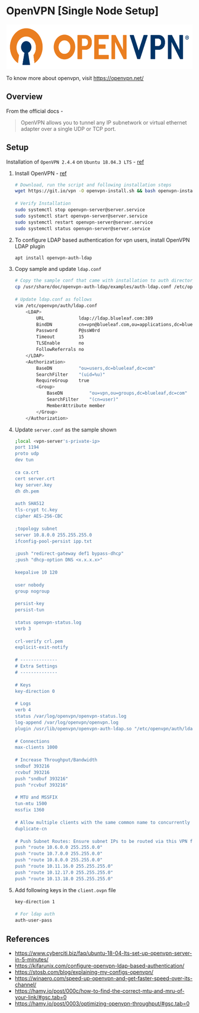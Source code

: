 # OpenVPN [Single Node Setup]
<img src="https://github.com/abhishektripathi24/platform-setup/blob/master/vpn/images/openvpn-logo.png" width="550" height="120"/>

To know more about openvpn, visit https://openvpn.net/

## Overview
From the official docs -

> OpenVPN allows you to tunnel any IP subnetwork or virtual ethernet adapter over a single UDP or TCP port.

## Setup
Installation of `OpenVPN 2.4.4` on `Ubuntu 18.04.3 LTS` - [ref](https://github.com/Nyr/openvpn-install)

1. Install OpenVPN - [ref](https://github.com/Nyr/openvpn-install)
    ```bash
    # Download, run the script and following installation steps 
    wget https://git.io/vpn -O openvpn-install.sh && bash openvpn-install.sh
    
    # Verify Installation
    sudo systemctl stop openvpn-server@server.service
    sudo systemctl start openvpn-server@server.service
    sudo systemctl restart openvpn-server@server.service
    sudo systemctl status openvpn-server@server.service
    ```

2. To configure LDAP based authentication for vpn users, install OpenVPN LDAP plugin
    ```bash
    apt install openvpn-auth-ldap
    ```
   
3. Copy sample and update `ldap.conf`  
    ```bash
    # Copy the sample conf that came with installation to auth directory
    cp /usr/share/doc/openvpn-auth-ldap/examples/auth-ldap.conf /etc/openvpn/auth/ldap.conf

    # Update ldap.conf as follows
    vim /etc/openvpn/auth/ldap.conf
        <LDAP>
            URL		        ldap://ldap.blueleaf.com:389
            BindDN		    cn=vpn@blueleaf.com,ou=applications,dc=blueleaf,dc=com 
            Password	    P@ssW0rd
            Timeout		    15
            TLSEnable	    no
            FollowReferrals no
        </LDAP>
        <Authorization>
            BaseDN		    "ou=users,dc=blueleaf,dc=com"
            SearchFilter	"(uid=%u)"
            RequireGroup	true
            <Group>
                BaseDN          "ou=vpn,ou=groups,dc=blueleaf,dc=com"
                SearchFilter    "(cn=user)"
                MemberAttribute member
            </Group>
        </Authorization>
    ```

4. Update `server.conf` as the sample shown
    ```bash
   ;local <vpn-server's-private-ip>
   port 1194
   proto udp
   dev tun
   
   ca ca.crt
   cert server.crt
   key server.key
   dh dh.pem
   
   auth SHA512
   tls-crypt tc.key
   cipher AES-256-CBC
   
   ;topology subnet
   server 10.8.0.0 255.255.255.0
   ifconfig-pool-persist ipp.txt
   
   ;push "redirect-gateway def1 bypass-dhcp"
   ;push "dhcp-option DNS <x.x.x.x>"
   
   keepalive 10 120
   
   user nobody
   group nogroup
   
   persist-key
   persist-tun
   
   status openvpn-status.log
   verb 3
   
   crl-verify crl.pem
   explicit-exit-notify
   
   # --------------
   # Extra Settings
   # --------------
   
   # Keys
   key-direction 0
   
   # Logs
   verb 4
   status /var/log/openvpn/openvpn-status.log
   log-append /var/log/openvpn/openvpn.log
   plugin /usr/lib/openvpn/openvpn-auth-ldap.so "/etc/openvpn/auth/ldap.conf"
   
   # Connections
   max-clients 1000
   
   # Increase Throughput/Bandwidth
   sndbuf 393216
   rcvbuf 393216
   push "sndbuf 393216"
   push "rcvbuf 393216"
   
   # MTU and MSSFIX
   tun-mtu 1500
   mssfix 1360
   
   # Allow multiple clients with the same common name to concurrently connect. In the absence of this option, OpenVPN will disconnect a client instance upon connection of a new client having the same common name.
   duplicate-cn
   
   # Push Subnet Routes: Ensure subnet IPs to be routed via this VPN from the client machine using this VPN
   push "route 10.6.0.0 255.255.0.0"
   push "route 10.7.0.0 255.255.0.0"
   push "route 10.8.0.0 255.255.0.0"
   push "route 10.11.16.0 255.255.255.0"
   push "route 10.12.17.0 255.255.255.0"
   push "route 10.13.18.0 255.255.255.0"
   ```

5. Add following keys in the `client.ovpn` file
    ```bash
    key-direction 1
    
    # For ldap auth
    auth-user-pass
    ```
   
## References
* https://www.cyberciti.biz/faq/ubuntu-18-04-lts-set-up-openvpn-server-in-5-minutes/
* https://kifarunix.com/configure-openvpn-ldap-based-authentication/
* https://stosb.com/blog/explaining-my-configs-openvpn/
* https://winaero.com/speed-up-openvpn-and-get-faster-speed-over-its-channel/
* https://hamy.io/post/000c/how-to-find-the-correct-mtu-and-mru-of-your-link/#gsc.tab=0
* https://hamy.io/post/0003/optimizing-openvpn-throughput/#gsc.tab=0
 